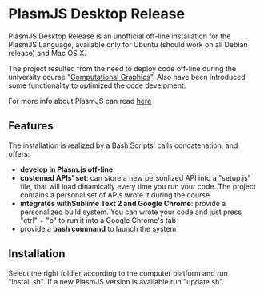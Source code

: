 # PlasmJS Desktop Release

PlasmJS Desktop Release is an unofficial off-line installation for the PlasmJS Language, available only for Ubuntu (should work on all Debian release) and Mac OS X.

The project resulted from the need to deploy code off-line during the university course "[Computational Graphics]". Also have been introduced some functionality to optimized the code develpment.

For more info about PlasmJS can read [here] 

## Features

The installation is realized by a Bash Scripts' calls concatenation, and offers:
* **develop in Plasm.js off-line**
* **custemed APIs' set**: can store a new personlized API into a "setup.js" file, that will load dinamically every time you run your code. The project contains a personal set of APIs wrote it during the course
* **integrates withSublime Text 2 and Google Chrome**: provide a personalized build system. You can wrote your code and just press "ctrl" + "b" to run it into a Google Chrome's tab
* provide a **bash command** to launch the system

## Installation

Select the right foldier according to the computer platform and run "install.sh". If a new PlasmJS version is available run "update.sh".


[Computational Graphics]: http://www.dia.uniroma3.it/~paoluzzi/web/did/graficacomp/2014/index.html
[here]: https://github.com/cvdlab/plasm.js
